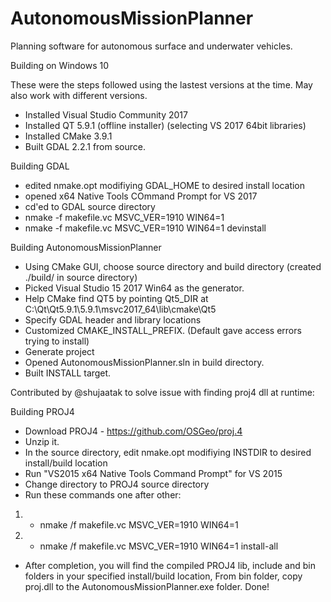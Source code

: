 # AutonomousMissionPlanner
Planning software for autonomous surface and underwater vehicles.

Building on Windows 10 

These were the steps followed using the lastest versions at the time. May also work with different versions.

- Installed Visual Studio Community 2017
- Installed QT 5.9.1 (offline installer) (selecting VS 2017 64bit libraries)
- Installed CMake 3.9.1
- Built GDAL 2.2.1 from source.

Building GDAL

- edited nmake.opt modifiying GDAL_HOME to desired install location
- opened x64 Native Tools COmmand Prompt for VS 2017
- cd'ed to GDAL source directory
- nmake -f makefile.vc MSVC_VER=1910 WIN64=1
- nmake -f makefile.vc MSVC_VER=1910 WIN64=1 devinstall

Building AutonomousMissionPlanner

- Using CMake GUI, choose source directory and build directory (created ./build/ in source directory)
- Picked Visual Studio 15 2017 Win64 as the generator.
- Help CMake find QT5 by pointing Qt5_DIR at C:\Qt\Qt5.9.1\5.9.1\msvc2017_64\lib\cmake\Qt5
- Specify GDAL header and library locations
- Customized CMAKE_INSTALL_PREFIX. (Default gave access errors trying to install)
- Generate project
- Opened AutonomousMissionPlanner.sln in build directory.
- Built INSTALL target.


Contributed by @shujaatak to solve issue with finding proj4 dll at runtime:

Building PROJ4

- Download PROJ4 - https://github.com/OSGeo/proj.4
- Unzip it.
- In the source directory, edit nmake.opt modifiying INSTDIR to desired install/build location
- Run "VS2015 x64 Native Tools Command Prompt" for VS 2015
- Change directory to PROJ4 source directory
- Run these commands one after other:
1. - nmake /f makefile.vc MSVC_VER=1910 WIN64=1
2. - nmake /f makefile.vc MSVC_VER=1910 WIN64=1 install-all
- After completion, you will find the compiled PROJ4 lib, include and bin folders in your specified install/build location, From bin folder, copy proj.dll to the AutonomousMissionPlanner.exe folder. Done!  
